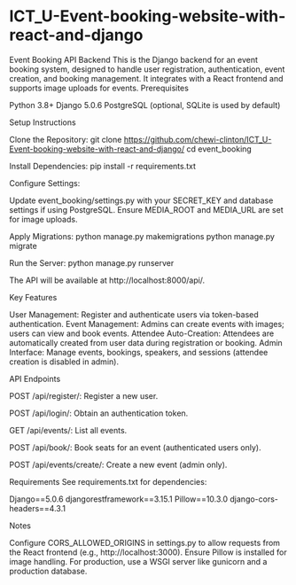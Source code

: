 # ICT_U-Event-booking-website-with-react-and-django

Event Booking API Backend
This is the Django backend for an event booking system, designed to handle user registration, authentication, event creation, and booking management. It integrates with a React frontend and supports image uploads for events.
Prerequisites

Python 3.8+
Django 5.0.6
PostgreSQL (optional, SQLite is used by default)

Setup Instructions

Clone the Repository:
git clone <https://github.com/chewi-clinton/ICT_U-Event-booking-website-with-react-and-django/>
cd event_booking


Install Dependencies:
pip install -r requirements.txt


Configure Settings:

Update event_booking/settings.py with your SECRET_KEY and database settings if using PostgreSQL.
Ensure MEDIA_ROOT and MEDIA_URL are set for image uploads.


Apply Migrations:
python manage.py makemigrations
python manage.py migrate


Run the Server:
python manage.py runserver

The API will be available at http://localhost:8000/api/.


Key Features

User Management: Register and authenticate users via token-based authentication.
Event Management: Admins can create events with images; users can view and book events.
Attendee Auto-Creation: Attendees are automatically created from user data during registration or booking.
Admin Interface: Manage events, bookings, speakers, and sessions (attendee creation is disabled in admin).

API Endpoints

POST /api/register/: Register a new user.

POST /api/login/: Obtain an authentication token.

GET /api/events/: List all events.

POST /api/book/: Book seats for an event (authenticated users only).

POST /api/events/create/: Create a new event (admin only).

Requirements
See requirements.txt for dependencies:

Django==5.0.6
djangorestframework==3.15.1
Pillow==10.3.0
django-cors-headers==4.3.1

Notes

Configure CORS_ALLOWED_ORIGINS in settings.py to allow requests from the React frontend (e.g., http://localhost:3000).
Ensure Pillow is installed for image handling.
For production, use a WSGI server like gunicorn and a production database.

